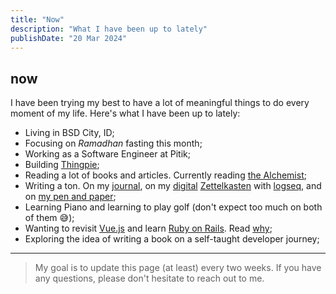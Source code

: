 ```yaml
---
title: "Now"
description: "What I have been up to lately"
publishDate: "20 Mar 2024"
---
```


## now

I have been trying my best to have a lot of meaningful things to do every moment of my life. Here's what I have been up to lately:

- Living in BSD City, ID;
- Focusing on _Ramadhan_ fasting this month;
- Working as a Software Engineer at Pitik;
- Building [Thingpie](https://thingpie.com);
- Reading a lot of books and articles. Currently reading [the Alchemist](https://www.goodreads.com/book/show/18144590-the-alchemist);
- Writing a ton. On my [journal](https://hisam.dev/journals), on my [digital](https://maggieappleton.com/garden-history) [Zettelkasten](https://zettelkasten.de/overview) with [logseq](https://logseq.com), and on [my pen and paper](https://hisam.dev/uses);
- Learning Piano and learning to play golf (don't expect too much on both of them 😅);
- Wanting to revisit [Vue.js](https://vuejs.org/) and learn [Ruby on Rails](https://rubyonrails.org/). Read [why]();
- Exploring the idea of writing a book on a self-taught developer journey;

---

> My goal is to update this page (at least) every two weeks. If you have any questions, please don't hesitate to reach out to me.
